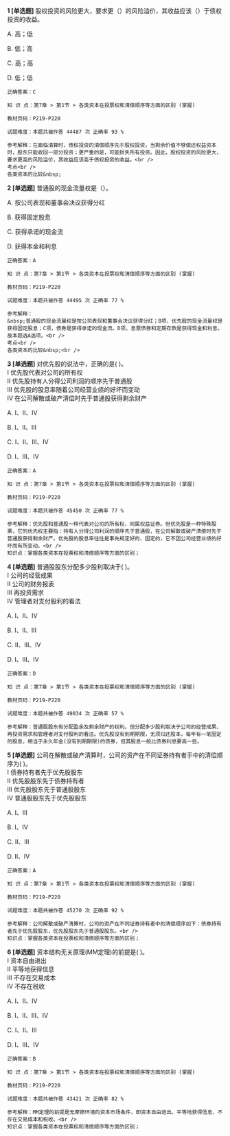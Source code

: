 **1 [单选题]** 股权投资的风险更大，要求更（）的风险溢价，其收益应该（）于债权投资的收益。

A. 高；低

B. 低；高

C. 高；高

D. 低；低

```
正确答案：C

知 识 点：第7章 > 第1节 > 各类资本在投票权和清偿顺序等方面的区别 (掌握)

教材页码：P219-P220

试题难度：本题共被作答 44487 次 正确率 93 %

参考解释：在面临清算时，债权投资的清偿顺序先于股权投资，当剩余价值不够偿还权益资本时，股东只能收回一部分投资；更严重的是，可能损失所有投资。因此，股权投资的风险更大，要求更高的风险溢价，其收益应该高于债权投资的收益。<br />
考点<br />
各类资本的比较&nbsp;
```


**2 [单选题]** 
普通股的现金流量权是（）。

A. 按公司表现和董事会决议获得分红

B. 获得固定股息

C. 获得承诺的现金流&nbsp;

D. 获得本金和利息

```
正确答案：A

知 识 点：第7章 > 第1节 > 各类资本在投票权和清偿顺序等方面的区别 (掌握)

教材页码：P219-P220

试题难度：本题共被作答 44495 次 正确率 77 %

参考解释：
&nbsp;普通股的现金流量权是按公司表现和董事会决议获得分红；B项，优先股的现金流量权是获得固定股息；C项，债券是获得承诺的现金流。D项，息票债券和定期存款是获得现金和利息。故本题选A选项。<br />
考点<br />
各类资本的比较&nbsp;<br />

```


**3 [单选题]** 对优先股的说法中，正确的是( )。 <br />
Ⅰ 优先股代表对公司的所有权 <br />
Ⅱ 优先股持有人分得公司利润的顺序先于普通股 <br />
Ⅲ 优先股的股息率随着公司经营业绩的好坏而变动 <br />
Ⅳ 在公司解散或破产清偿时先于普通股获得剩余财产

A. Ⅰ、Ⅱ、Ⅳ

B. Ⅰ、Ⅱ、Ⅲ

C. Ⅰ、Ⅱ、Ⅲ、Ⅳ

D. Ⅰ、Ⅲ、Ⅳ 

```
正确答案：A

知 识 点：第7章 > 第1节 > 各类资本在投票权和清偿顺序等方面的区别 (掌握)

教材页码：P219-P220

试题难度：本题共被作答 45450 次 正确率 77 %

参考解释：优先股和普通股一样代表对公司的所有权，同属权益证券。但优先股是一种特殊股票，它的优先权主要指：持有人分得公司利润的顺序先于普通股，在公司解散或破产清偿时先于普通股获得剩余财产。优先股的股息率往往是事先规定好的、固定的，它不因公司经营业绩的好坏而有所变动。<br />
知识点：掌握各类资本在投票权和清偿顺序等方面的区别；
```


**4 [单选题]** 普通股股东分配多少股利取决于( )。 <br />
Ⅰ 公司的经营成果 <br />
Ⅱ 公司的财务报表 <br />
Ⅲ 再投资需求 <br />
Ⅳ 管理者对支付股利的看法

A. Ⅰ、Ⅱ、Ⅳ

B. Ⅰ、Ⅱ、Ⅲ

C. Ⅱ、Ⅲ、Ⅳ

D. Ⅰ、Ⅲ、Ⅳ 

```
正确答案：D

知 识 点：第7章 > 第1节 > 各类资本在投票权和清偿顺序等方面的区别 (掌握)

教材页码：P219-P220

试题难度：本题共被作答 49034 次 正确率 57 %

参考解释：普通股股东有分配盈余及剩余财产的权利。但分配多少股利取决于公司的经营成果、再投资需求和管理者对支付股利的看法。优先股没有到期期限，无须归还股本，每年有一笔固定的股息，相当于永久年金(没有到期期限)的债券，但其股息一般比债券利息要高一些。
```


**5 [单选题]** 公司在解散或破产清算时，公司的资产在不同证券持有者手中的清偿顺序为( )。 <br />
Ⅰ 债券持有者先于优先股股东 <br />
Ⅱ 优先股股东先于债券持有者 <br />
Ⅲ 优先股股东先于普通股股东 <br />
Ⅳ 普通股股东先于优先股股东

A. Ⅰ、Ⅲ

B. Ⅰ、Ⅳ

C. Ⅱ、Ⅲ

D. Ⅱ、Ⅳ 

```
正确答案：A

知 识 点：第7章 > 第1节 > 各类资本在投票权和清偿顺序等方面的区别 (掌握)

教材页码：P219-P220

试题难度：本题共被作答 45270 次 正确率 92 %

参考解释：公司解散或破产清算时，公司的资产在不同证券持有者中的清偿顺序如下：债券持有者先于优先股股东，优先股股东先于普通股股东。<br />
知识点：掌握各类资本在投票权和清偿顺序等方面的区别；
```


**6 [单选题]** 资本结构无关原理(MM定理)的前提是( )。 <br />
Ⅰ 资本自由进出 <br />
Ⅱ 平等地获得信息 <br />
Ⅲ 不存在交易成本 <br />
Ⅳ 不存在税收

A. Ⅰ、Ⅱ、Ⅳ

B. Ⅰ、Ⅱ、Ⅲ、Ⅳ

C. Ⅰ、Ⅱ、Ⅲ

D. Ⅰ、Ⅲ、Ⅳ 

```
正确答案：B

知 识 点：第7章 > 第1节 > 各类资本在投票权和清偿顺序等方面的区别 (掌握)

教材页码：P219-P220

试题难度：本题共被作答 43421 次 正确率 82 %

参考解释：MM定理的前提是无摩擦环境的资本市场条件，即资本自由进出、平等地获得信息、不存在交易成本和税收。<br />
知识点：掌握各类资本在投票权和清偿顺序等方面的区别；
```

